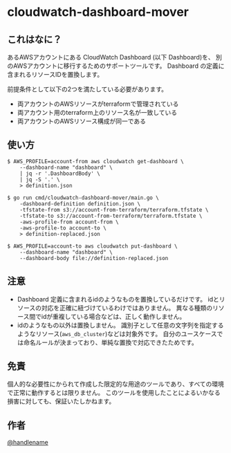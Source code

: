 # cloudwatch-dashboard-mover

## これはなに？

あるAWSアカウントにある CloudWatch Dashboard (以下 Dashboard)を、
別のAWSアカウントに移行するためのサポートツールです。
Dashboard の定義に含まれるリソースIDを置換します。

前提条件として以下の2つを満たしている必要があります。

- 両アカウントのAWSリソースがterraformで管理されている
- 両アカウント用のterraform上のリソース名が一致している
- 両アカウントのAWSリソース構成が同一である

## 使い方

```console
$ AWS_PROFILE=account-from aws cloudwatch get-dashboard \
    --dashboard-name "dashboard" \
    | jq -r '.DashboardBody' \
    | jq -S '.' \
    > definition.json

$ go run cmd/cloudwatch-dashboard-mover/main.go \
    -dashboard-definition definition.json \
    -tfstate-from s3://account-from-terraform/terraform.tfstate \
    -tfstate-to s3://account-from-terraform/terraform.tfstate \
    -aws-profile-from account-from \
    -aws-profile-to account-to \
    > definition-replaced.json

$ AWS_PROFILE=account-to aws cloudwatch put-dashboard \
    --dashboard-name "dashboard" \
    --dashboard-body file://definition-replaced.json
```

## 注意

- Dashboard 定義に含まれるidのようなものを置換しているだけです。
idとリソースの対応を正確に紐づけているわけではありません。
異なる種類のリソース間でidが重複している場合などは、正しく動作しません。
- idのようなもの以外は置換しません。
識別子として任意の文字列を指定するようなリソース(`aws_db_cluster`)などは対象外です。
自分のユースケースでは命名ルールが決まっており、単純な置換で対応できたためです。

## 免責

個人的な必要性にかられて作成した限定的な用途のツールであり、すべての環境で正常に動作するとは限りません。
このツールを使用したことによるいかなる損害に対しても、保証いたしかねます。

## 作者

[@handlename](https://github.com/handlename)
